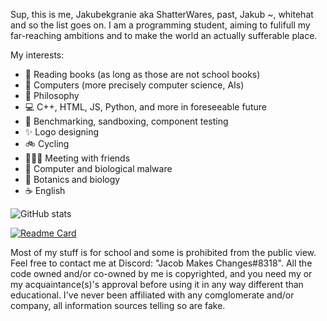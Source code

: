 Sup, this is me, Jakubekgranie aka ShatterWares, past, Jakub ~, whitehat and so the list goes on. I am a programming student, aiming to fulifull my far-reaching ambitions and to make the world an actually sufferable place.

My interests: 
- 📗 Reading books (as long as those are not school books)
- 🔬 Computers (more precisely computer science, AIs)
- 🧙 Philosophy
- 💻 C++, HTML, JS, Python, and more in foreseeable future
- 🔌 Benchmarking, sandboxing, component testing
- ✨ Logo designing
- 🚲 Cycling
- 🧑‍🤝‍🧑 Meeting with friends
- 🦠 Computer and biological malware
- 🌼 Botanics and biology
- ☕ English

![GitHub stats](https://github-readme-stats.vercel.app/api?username=jakubekgranie&theme=synthwave&show_icons=true&count_private=true)

[![Readme Card](https://github-readme-stats.vercel.app/api/pin/?username=jakubekgranie&repo=projecthub.github.io)](https://github.com/jakubekgranie/projecthub.github.io)

Most of my stuff is for school and some is prohibited from the public view. Feel free to contact me at Discord: "Jacob Makes Changes#8318".
All the code owned and/or co-owned by me is copyrighted, and you need my or my acquaintance(s)'s approval before using it in any way different than educational.
I've never been affiliated with any comglomerate and/or company, all information sources telling so are fake.
